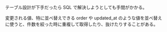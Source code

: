 テーブル設計が下手だったら SQL で解決しようとしても手間がかかる。

変更される値、特に並べ替えできる order や updated_at のような値を並べ替えに使うと、件数を絞った時に重複して取得したり、抜けたりすることがある。
